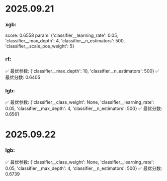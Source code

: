 # 2025.09.21
### xgb:
score: 0.6558
param: {'classifier__learning_rate': 0.05, 'classifier__max_depth': 4, 'classifier__n_estimators': 500, 'classifier__scale_pos_weight': 5}

### rf:
✅ 最优参数: {'classifier__max_depth': 10, 'classifier__n_estimators': 500}
✅ 最优分数: 0.6405

### lgb:
✅ 最优参数: {'classifier__class_weight': None, 'classifier__learning_rate': 0.05, 'classifier__max_depth': 4, 'classifier__n_estimators': 500}
✅ 最优分数: 0.6561


# 2025.09.22
### lgb:
✅ 最优参数: {'classifier__class_weight': None, 'classifier__learning_rate': 0.05, 'classifier__max_depth': 4, 'classifier__n_estimators': 500}
✅ 最优分数: 0.6739